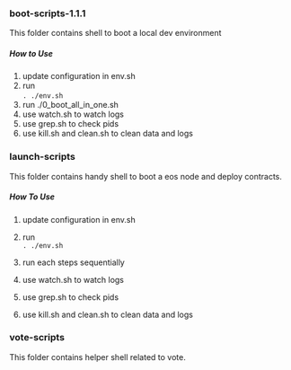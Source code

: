 ### boot-scripts-1.1.1

This folder contains shell to boot a local dev environment

##### How to Use
1. update configuration in env.sh
2. run  
 ```. ./env.sh```
3. run ./0_boot_all_in_one.sh
4. use watch.sh to watch logs
5. use grep.sh to check pids
6. use kill.sh and clean.sh to clean data and logs

### launch-scripts

This folder contains handy shell to boot a eos node and deploy contracts.

##### How To Use
1. update configuration in env.sh
2. run  
 ```. ./env.sh```

3. run each steps sequentially
4. use watch.sh to watch logs
5. use grep.sh to check pids
6. use kill.sh and clean.sh to clean data and logs


### vote-scripts

This folder contains helper shell related to vote.

